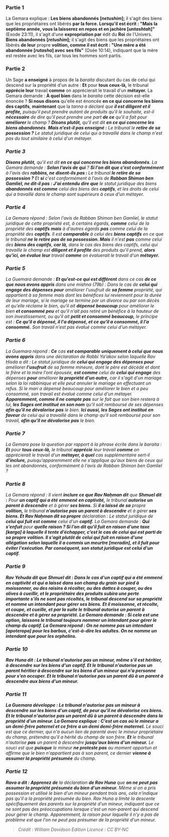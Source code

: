 
### Partie 1
La Gemara explique : <b>Les biens abandonnés</b> <b>[<i>netushim</i>];</b> il s'agit des biens que les propriétaires ont libérés <b>par la force. Lorsqu'il est écrit : "Mais la septième année, vous la laisserez en repos et en jachère [<i>untashtah</i>]"</b> (Exode 23:11), il s'agit d'une <b>expropriation par</b> édit du <b>Roi</b> de l'Univers. <b>Biens abandonnés</b> <b>[<i>retushim</i>];</b> il s'agit des biens que les propriétaires ont libérés <b>de leur</b> propre <b>volition, comme il est écrit : "Une mère a été abandonnée [<i>rutasha</i>] avec ses fils"</b> (Osée 10:14), indiquant que la mère est restée avec les fils, car tous les hommes sont partis.

### Partie 2
Un Sage <b>a enseigné</b> à propos de la <i>baraita</i> discutant du cas de celui qui descend sur la propriété d'un autre : <b>Et</b> pour <b>tous ceux-là,</b> le tribunal <b>apprécie leur</b> travail <b>comme</b> on apprécierait le travail d'un <b>métayer.</b> La Gemara demande : <b>À quel bien</b> dans le <i>baraita</i> cette décision est-elle énoncée ? <b>Si nous disons</b> qu'elle est énoncée <b>en ce qui concerne les biens des captifs</b>, <b>maintenant</b> que la <i>tanna</b> a déclaré que <b>il est diligent et il profite,</b> puisqu'il peut prendre autant de produits qu'il le souhaite, est-il <b>nécessaire</b> de dire qu'il peut prendre une part <b>de ce</b> qu'il a fait pour <b>améliorer</b> le champ ? <b>Disons plutôt,</b> qu'il est dit <b>en ce qui concerne les biens abandonnés</b>. <b>Mais n'est-il pas enseigné :</b> Le tribunal le <b>retire de sa possession ?</b> Le statut juridique de celui qui a travaillé dans le champ n'est pas du tout similaire à celui d'un métayer.

### Partie 3
<b>Disons plutôt,</b> qu'il est dit <b>en ce qui concerne les biens abandonnés</b>. La Gemara demande : <b>Selon l'avis de qui</b> ? <b>Si l'on dit que c'est conformément</b> à l'avis des <b>rabbins, ne disent-ils pas : </b> Le tribunal <b>le retire de sa possession ?</b> Et <b>si</b> c'est conformément à l'avis de <b>Rabban Shimon ben Gamliel, ne dit-il pas : J'ai entendu dire que</b> le statut juridique des biens <b>abandonnés</b> <b>est comme</b> celui des biens des <b>captifs</b>, et les droits de celui qui a travaillé dans le champ sont supérieurs à ceux d'un métayer.

### Partie 4
La Gemara répond : Selon l'avis de Rabban Shimon ben Gamliel, le statut juridique de cette propriété est, à certains égards, <b>comme</b> celui de la propriété des <b>captifs</b> <b>mais</b> à d'autres égards <b>pas</b> comme celui de la propriété des <b>captifs</b>. Il est <b>comparable</b> à celui des <b>biens captifs</b> en ce que le tribunal <b>ne le retire pas de sa possession. Mais</b> il n'est <b>pas</b> comme celui des <b>biens des captifs</b>, <b>car là,</b> dans le cas des biens des captifs, celui qui travaille le champ est <b>diligent et il profite</b> des produits qu'il prend, <b>alors qu'ici, on évalue leur</b> travail <b>comme</b> on évaluerait le travail d'un <b>métayer.</b>

### Partie 5
La Guemara demande : <b>Et qu'est-ce qui est différent</b> dans ce cas <b>de ce que nous avons appris</b> dans une mishna (79b) : Dans le cas de <b>celui qui engage des dépenses pour</b> améliorer l'usufruit de <b>sa femme</b> propriété,</b> qui appartient à sa femme mais dont les bénéfices lui reviennent pour la durée de leur mariage, si le mariage se termine par un divorce ou par son décès et qu'elle réclame le bien, qu'il ait <b>dépensé beaucoup</b> pour améliorer le bien <b>et consommé peu</b> et qu'il n'ait pas retiré un bénéfice à la hauteur de son investissement, ou qu'il ait <b>petit et consommé beaucoup,</b> le principe est : <b>Ce qu'il a dépensé, il l'a dépensé, et ce qu'il a consommé, il l'a consommé.</b> Son travail n'est pas évalué comme celui d'un métayer.

### Partie 6
La Guemara répond : <b>Ce</b> cas <b>est comparable uniquement à celui que nous avons appris</b> dans une déclaration de Rabbi Ya'akov selon laquelle Rav Ḥisda a dit : Le statut juridique de <b>celui qui engage des dépenses pour</b> améliorer <b>l'usufruit</b> de sa femme mineure,</b> dont le père est décédé et dont le frère et la mère l'ont épousée, <b>est comme</b> celui de <b>celui qui engage</b> des dépenses <b>pour</b> améliorer <b>la propriété d'un autre,</b> car il s'agit d'un mariage selon la loi rabbinique et elle peut annuler le mariage en effectuant un refus. Si le mari a dépensé beaucoup pour améliorer le bien et a peu consommé, son travail est évalué comme celui d'un métayer. <b>Apparemment, comme il ne compte pas</b> sur le fait que son bien restera à lui, <b>les Sages ont institué en son nom</b> qu'il soit remboursé de ses dépenses <b>afin qu'il ne dévalorise pas</b> le bien. <b>Ici aussi, les Sages ont institué en faveur</b> de celui qui a travaillé dans le champ qu'il soit remboursé pour son travail, <b>afin qu'il ne dévalorise pas</b> le bien.

### Partie 7
La Gemara pose la question par rapport à la phrase écrite dans le <i>baraita</i> : <b>Et</b> pour <b>tous ceux-là,</b> le tribunal <b>apprécie</b> leur travail <b>comme</b> on apprécierait le travail d'un <b>métayer, à quel</b> cas supplémentaire sert-il <b>d'inclure,</b> puisqu'apparemment elle ne s'applique qu'aux biens de ceux qui les ont abandonnés, conformément à l'avis de Rabban Shimon ben Gamliel ?

### Partie 8
La Gemara répond : Il vient <b>inclure ce que Rav Naḥman dit</b> que <b>Shmuel dit :</b> Pour <b>un captif qui a été emmené en captivité,</b> le tribunal <b>autorise un parent à descendre</b> et à gérer <b>ses biens.</b> Si <b>il a laissé de sa</b> propre <b>volition,</b> le tribunal <b>n'autorise pas un parent à descendre</b> et à gérer <b>ses biens. Et Rav Naḥman dit sa propre</b> déclaration : Le statut juridique de <b>celui qui fuit est comme</b> celui d'un <b>captif.</b> La Gemara demande : <b>Qui s'enfuit</b> pour <b>quelle raison ? <b>Si l'on dit</b> qu'il fuit <b>en raison d'une taxe [<i>karga</i>]</b> à laquelle il tente d'échapper, <b>c'est</b> le cas de celui qui est parti <b>de</b> sa propre <b>volition. Il s'agit plutôt de celui qui <b>fuit en raison</b> d'une allégation selon laquelle il a commis un <b>meurtre [<i>meradin</i>],</b> et il fuit pour éviter l'exécution. Par conséquent, son statut juridique est celui d'un captif.

### Partie 9
<b>Rav Yehuda dit</b> que <b>Shmuel dit : </b> Dans le cas d'un <b>captif qui a été emmené en captivité et qui a laissé</b> dans son champ <b>du grain sur pied à moissonner,</b> ou <b>des raisins à récolter,</b> ou <b>des dattes à couper,</b> ou <b>des olives à cueillir,</b> et le propriétaire des produits subira une perte importante s'ils ne sont pas récoltés, <b>le tribunal descend sur sa propriété et nomme un intendant</b> pour gérer ses biens. <b>Et il moissonne, et récolte, et coupe, et cueille, et par la suite</b> le tribunal <b>autorise un parent à descendre</b> et à gérer <b>sa propriété.</b> La Gemara demande : Si cela est une option, <b>laissons</b> le tribunal <b>toujours nommer un intendant</b> pour gérer le champ du captif. La Gemara répond : <b>On ne nomme pas un intendant [<i>apoteropa</i>] pour les barbus,</b> c'est-à-dire les adultes. On ne nomme un intendant que pour les orphelins.

### Partie 10
<b>Rav Huna dit :</b> Le tribunal <b>n'autorise pas un mineur,</b> même s'il est héritier, <b>à descendre sur les biens d'un captif. Et</b> le tribunal n'autorise <b>pas</b> un parent</b> héritier à descendre <b>sur les biens d'un mineur</b> qui n'a personne pour s'en occuper. <b>Et</b> le tribunal n'autorise <b>pas</b> <b>un parent dû à un parent</b> à descendre <b>aux biens d'un mineur.</b>

### Partie 11
La Guemara développe : Le tribunal <b>n'autorise pas un mineur à descendre sur les biens d'un captif, de peur qu'il ne dévalorise ces biens. Et</b> le tribunal n'autorise <b>pas</b> <b>un parent dû à un parent</b> à descendre <b>dans la propriété d'un mineur.</b> La Gemara explique : C'est un cas <b>où</b> le mineur a un demi-frère paternel et ce frère a <b>un demi</b> demi-frère maternel.</b> Le souci est que ce dernier, qui n'a aucun lien de parenté avec le mineur propriétaire du champ, prétendra qu'il a hérité du champ de son frère. <b>Et</b> le tribunal n'autorise <b>pas</b> un parent</b> à descendre <b>jusqu'aux biens d'un mineur.</b> Le souci est que <b>puisque</b> le mineur <b>ne proteste pas</b> au moment opportun et affirme que le bien n'appartient pas à son parent, ce dernier <b>vienne à assumer la propriété présumée</b> du champ.

### Partie 12
<b>Rava a dit : Apprenez de</b> la déclaration <b>de Rav Huna</b> que <b>on ne peut pas assumer la propriété présumée du bien d'un mineur.</b> Même si on a pris possession et utilisé le bien d'un mineur pendant trois ans, cela n'indique pas qu'il a la propriété présumée du bien. Rav Huna a limité la descente spécifiquement des parents sur la propriété d'un mineur, indiquant que ce ne sont pas des préoccupations lorsque c'est un non-parent qui descend pour gérer le champ. Apparemment, la raison pour laquelle il n'y a pas de problème est que l'on ne peut pas présumer de la propriété d'un mineur.

>Crédit : William Davidson Edition
>Licence : CC BY-NC